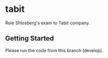 # tabit

Roie Shlosberg's exam to Tabit company.

## Getting Started

Please run the code from this branch (develop).
